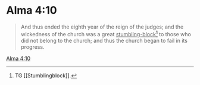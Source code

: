 # Alma 4:10

> And thus ended the eighth year of the reign of the judges; and the wickedness of the church was a great <u>stumbling-block</u>[^a] to those who did not belong to the church; and thus the church began to fail in its progress.

[Alma 4:10](https://www.churchofjesuschrist.org/study/scriptures/bofm/alma/4?lang=eng&id=p10#p10)


[^a]: TG [[Stumblingblock]].
